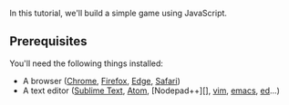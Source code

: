 In this tutorial, we'll build a simple game using JavaScript.

## Prerequisites

You'll need the following things installed:

- A browser ([Chrome][], [Firefox][], [Edge][], [Safari][])
- A text editor ([Sublime Text][], [Atom][], [Nodepad++][], [vim][], [emacs][],
  [ed][]...)

[Chrome]: https://www.google.com/chrome
[Firefox]: https://www.mozilla.org/en-US/firefox/products
[Edge]: https://www.microsoft.com/en-us/windows/microsoft-edge/microsoft-edge
[Safari]: http://www.apple.com/safari
[Sublime Text]: https://www.sublimetext.com
[Atom]: https://atom.io
[Notepad++]: https://notepad-plus-plus.org
[vim]: http://www.vim.org
[emacs]: https://www.gnu.org/software/emacs
[ed]: https://www.gnu.org/fun/jokes/ed-msg.en.html
